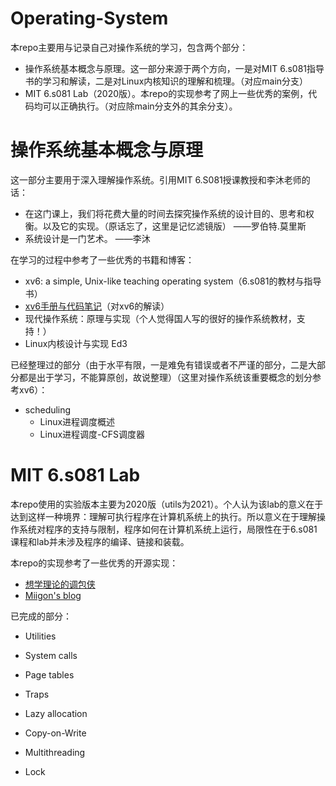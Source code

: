 # Operating-System
本repo主要用与记录自己对操作系统的学习，包含两个部分：

- 操作系统基本概念与原理。这一部分来源于两个方向，一是对MIT 6.s081指导书的学习和解读，二是对Linux内核知识的理解和梳理。（对应main分支）
- MIT 6.s081 Lab（2020版）。本repo的实现参考了网上一些优秀的案例，代码均可以正确执行。（对应除main分支外的其余分支）。



# 操作系统基本概念与原理

这一部分主要用于深入理解操作系统。引用MIT 6.S081授课教授和李沐老师的话：

- 在这门课上，我们将花费大量的时间去探究操作系统的设计目的、思考和权衡。以及它的实现。（原话忘了，这里是记忆滤镜版）                                                                                                                      ——罗伯特.莫里斯
- 系统设计是一门艺术。                                                                                                                 ——李沐

在学习的过程中参考了一些优秀的书籍和博客：

- xv6: a simple, Unix-like teaching operating system（6.s081的教材与指导书）
- [xv6手册与代码笔记](https://www.zhihu.com/column/c_1345025252318007298)（对xv6的解读）
- 现代操作系统：原理与实现（个人觉得国人写的很好的操作系统教材，支持！）
- Linux内核设计与实现 Ed3

已经整理过的部分（由于水平有限，一是难免有错误或者不严谨的部分，二是大部分都是出于学习，不能算原创，故说整理）（这里对操作系统该重要概念的划分参考xv6）：

- scheduling
  - Linux进程调度概述
  - Linux进程调度-CFS调度器

# MIT 6.s081 Lab

本repo使用的实验版本主要为2020版（utils为2021）。个人认为该lab的意义在于达到这样一种境界：理解可执行程序在计算机系统上的执行。所以意义在于理解操作系统对程序的支持与限制，程序如何在计算机系统上运行，局限性在于6.s081课程和lab并未涉及程序的编译、链接和装载。

本repo的实现参考了一些优秀的开源实现：

- [想学理论的调包侠](https://www.zhihu.com/people/kunkun.jyk)
- [Miigon's blog](https://blog.miigon.net/categories/mit6-s081/)

已完成的部分：

- Utilities

- System calls

- Page tables

- Traps

- Lazy allocation

- Copy-on-Write

- Multithreading

- Lock

  ​
